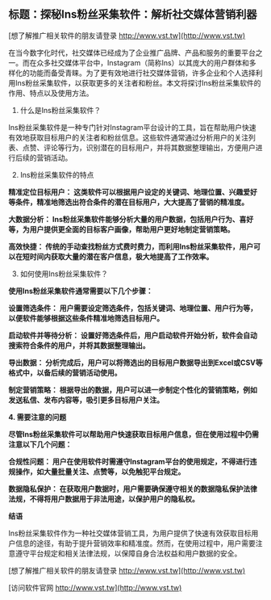 ## **标题：探秘Ins粉丝采集软件：解析社交媒体营销利器**

[想了解推广相关软件的朋友请登录 http://www.vst.tw](http://www.vst.tw)

在当今数字化时代，社交媒体已经成为了企业推广品牌、产品和服务的重要平台之一。而在众多社交媒体平台中，Instagram（简称Ins）以其庞大的用户群体和多样化的功能而备受青睐。为了更有效地进行社交媒体营销，许多企业和个人选择利用Ins粉丝采集软件，以获取更多的关注者和粉丝。本文将探讨Ins粉丝采集软件的作用、特点以及使用方法。

1. 什么是Ins粉丝采集软件？

Ins粉丝采集软件是一种专门针对Instagram平台设计的工具，旨在帮助用户快速有效地获取目标用户的关注者和粉丝信息。这些软件通常通过分析用户的关注列表、点赞、评论等行为，识别潜在的目标用户，并将其数据整理输出，方便用户进行后续的营销活动。

2. Ins粉丝采集软件的特点

**精准定位目标用户： 这类软件可以根据用户设定的关键词、地理位置、兴趣爱好等条件，精准地筛选出符合条件的潜在目标用户，大大提高了营销的精准度。**

**大数据分析： Ins粉丝采集软件能够分析大量的用户数据，包括用户行为、喜好等，为用户提供更全面的目标客户画像，帮助用户更好地制定营销策略。**

**高效快捷： 传统的手动查找粉丝方式费时费力，而利用Ins粉丝采集软件，用户可以在短时间内获取大量的潜在客户信息，极大地提高了工作效率。**

3. 如何使用Ins粉丝采集软件？

**使用Ins粉丝采集软件通常需要以下几个步骤：**

**设置筛选条件： 用户需要设定筛选条件，包括关键词、地理位置、用户行为等，以便软件能够根据这些条件精准地筛选目标用户。**

**启动软件并等待分析： 设置好筛选条件后，用户启动软件开始分析，软件会自动搜索符合条件的用户，并将其数据整理输出。**

**导出数据： 分析完成后，用户可以将筛选出的目标用户数据导出到Excel或CSV等格式中，以备后续的营销活动使用。**

**制定营销策略： 根据导出的数据，用户可以进一步制定个性化的营销策略，例如发送私信、发布内容等，吸引更多目标用户关注。**

**4. 需要注意的问题**

**尽管Ins粉丝采集软件可以帮助用户快速获取目标用户信息，但在使用过程中仍需注意以下几个问题：**

**合规性问题： 用户在使用软件时需遵守Instagram平台的使用规定，不得进行违规操作，如大量批量关注、点赞等，以免触犯平台规定。**

**数据隐私保护： 在获取用户数据时，用户需要确保遵守相关的数据隐私保护法律法规，不得将用户数据用于非法用途，以保护用户的隐私权。**

**结语**

Ins粉丝采集软件作为一种社交媒体营销工具，为用户提供了快速有效获取目标用户信息的途径，有助于提升营销效率和精准度。然而，在使用过程中，用户需要注意遵守平台规定和相关法律法规，以保障自身合法权益和用户数据的安全。

[想了解推广相关软件的朋友请登录 http://www.vst.tw](http://www.vst.tw)


[访问软件官网 http://www.vst.tw](http://www.vst.tw)
